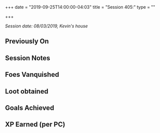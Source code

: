+++
date = "2019-09-25T14:00:00-04:03"
title = "Session 405:"
type = ""

+++

_Session date: 08/03/2019, Kevin's house_

<!--![Session 404 Map](/uploads/session_403_map.png)-->

<!--more-->

## Previously On

## Session Notes

## Foes Vanquished

## Loot obtained

## Goals Achieved

## XP Earned (per PC)
